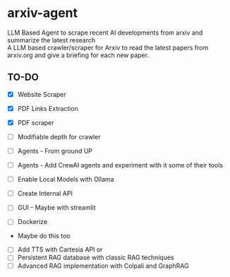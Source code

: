 # arxiv-agent
LLM Based Agent to scrape recent AI developments from arxiv and summarize the latest research
<br>
A LLM based crawler/scraper for Arxiv to read the latest papers from arxiv.org and give a briefing for each new paper.


## TO-DO
- [x] Website Scraper
- [x] PDF Links Extraction
- [x] PDF scraper
- [ ] Modifiable depth for crawler
- [ ] Agents - From ground UP
- [ ] Agents - Add CrewAI agents and experiment with it some of their tools
- [ ] Enable Local Models with Ollama
- [ ] Create Internal API
- [ ] GUI - Maybe with streamlit
- [ ] Dockerize 


* Maybe do this too 
- [ ] Add TTS with Cartesia API or 
- [ ] Persistent RAG database with classic RAG techniques
- [ ] Advanced RAG implementation with Colpali and GraphRAG 
